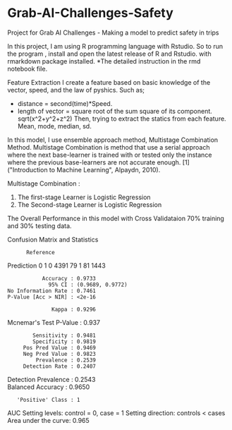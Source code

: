 # Grab-AI-Challenges-Safety
Project for Grab AI Challenges - Making a model to predict safety in trips 

In this project, I am using R programming language with Rstudio. 
So to run the program , install and open the latest release of R and Rstudio.
with rmarkdown package installed. *The detailed instruction in  the rmd notebook file.

Feature Extraction
I create a feature based on basic knowledge of the vector, speed, and the law of pyshics.
Such as;
 - distance = second(time)*Speed.
 - length of vector = square root of the sum square of its component.
    sqrt(x^2+y^2+z^2)
Then, trying to extract the statics from each feature. Mean, mode, median, sd.

In this model, I use ensemble approach method, Multistage Combination Method. 
Multistage Combination is method that use a serial approach where the next 
base-learner is trained with or tested only the instance where the previous 
base-learners are not accurate enough. [1] ("Introduction to Machine Learning", Alpaydn, 2010).

Multistage Combination : 
1. The first-stage Learner is Logistic Regression
2. The Second-stage Learner is Logistic Regression

The Overall Performance in this model with Cross Validataion
70% training and 30% testing data.

Confusion Matrix and Statistics

          Reference
Prediction    0    1
         0 4391   79
         1   81 1443
                                          
               Accuracy : 0.9733          
                 95% CI : (0.9689, 0.9772)
    No Information Rate : 0.7461          
    P-Value [Acc > NIR] : <2e-16          
                                          
                  Kappa : 0.9296          
                                          
 Mcnemar's Test P-Value : 0.937           
                                          
            Sensitivity : 0.9481          
            Specificity : 0.9819          
         Pos Pred Value : 0.9469          
         Neg Pred Value : 0.9823          
             Prevalence : 0.2539          
         Detection Rate : 0.2407          
   Detection Prevalence : 0.2543          
      Balanced Accuracy : 0.9650          
                                          
       'Positive' Class : 1               
                                          


 AUC 
Setting levels: control = 0, case = 1
Setting direction: controls < cases
Area under the curve: 0.965
